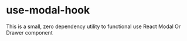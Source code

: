 # use-modal-hook
This is a small, zero dependency utility to functional use  React Modal Or Drawer component

